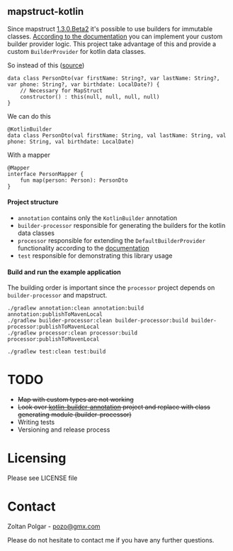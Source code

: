 ## mapstruct-kotlin

Since mapstruct [1.3.0.Beta2](http://mapstruct.org/news/2018-07-15-mapstruct-1_3_0_Beta1-is-out-with-builder-support/) it's possible to use builders for immutable classes. [According to the documentation](http://mapstruct.org/documentation/dev/reference/html/#mapping-with-builders) you can implement your custom builder provider logic. This project take advantage of this and provide a custom `BuilderProvider` for kotlin data classes.
 
So instead of this ([source](https://github.com/mapstruct/mapstruct-examples/tree/master/mapstruct-kotlin))

    data class PersonDto(var firstName: String?, var lastName: String?, var phone: String?, var birthdate: LocalDate?) {
        // Necessary for MapStruct
        constructor() : this(null, null, null, null)
    } 

We can do this

    @KotlinBuilder
    data class PersonDto(val firstName: String, val lastName: String, val phone: String, val birthdate: LocalDate)
    
With a mapper

    @Mapper
    interface PersonMapper {
        fun map(person: Person): PersonDto
    }
    
#### Project structure

 - `annotation` contains only the `KotlinBuilder` annotation
 - `builder-processor` responsible for generating the builders for the kotlin data classes
 - `processor` responsible for extending the `DefaultBuilderProvider` functionality according to the [documentation](http://mapstruct.org/documentation/dev/reference/html/#mapping-with-builders)
 - `test` responsible for demonstrating this library usage

#### Build and run the example application

The building order is important since the `processor` project depends on `builder-processor` and mapstruct. 

    ./gradlew annotation:clean annotation:build annotation:publishToMavenLocal
    ./gradlew builder-processor:clean builder-processor:build builder-processor:publishToMavenLocal
    ./gradlew processor:clean processor:build processor:publishToMavenLocal

    ./gradlew test:clean test:build

# TODO 

 - ~~Map with custom types are not working~~
 - ~~Look over [kotlin-builder-annotation](https://github.com/ThinkingLogic/kotlin-builder-annotation) project and replace with class generating module (builder-processor)~~
 - Writing tests
 - Versioning and release process 

# Licensing 

Please see LICENSE file

# Contact

Zoltan Polgar - pozo@gmx.com

Please do not hesitate to contact me if you have any further questions.